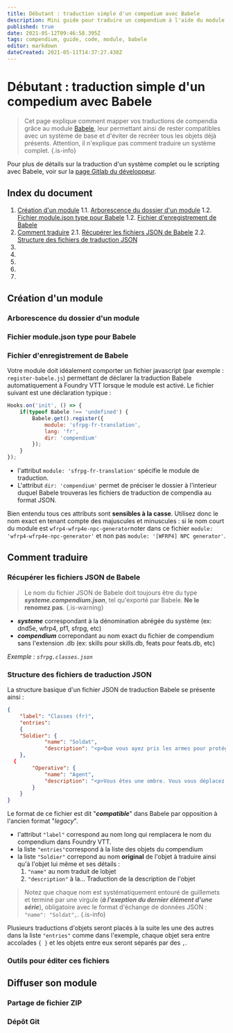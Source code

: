 ```yaml
---
title: Débutant : traduction simple d'un compedium avec Babele
description: Mini guide pour traduire un compendium à l'aide du module Babele
published: true
date: 2021-05-12T09:46:58.395Z
tags: compendium, guide, code, module, babele
editor: markdown
dateCreated: 2021-05-11T14:37:27.438Z
---
```


# Débutant : traduction simple d'un compedium avec Babele
> Cet page explique comment mapper vos traductions de compendia grâce au module [Babele](https://foundryvtt.com/packages/babele/), leur permettant ainsi de rester compatibles avec un système de base et d'éviter de recréer tous les objets déjà présents. Attention, il n'explique pas comment traduire un système complet.
{.is-info}
  
Pour plus de détails sur la traduction d'un système complet ou le scripting avec Babele, voir sur la [page Gitlab du développeur](https://gitlab.com/riccisi/foundryvtt-babele).
  
## Index du document
1. [Création d'un module](#creation-d-un-module)
	1.1. [Arborescence du dossier d'un module](#arborescence-du-dossier-d'un-module)
	1.2. [Fichier module.json type pour Babele](#fichier-module.json-type-pour-babele)
	1.2. [Fichier d'enregistrement de Babele](#fichier-d'enregistrement-de-babele)
2. [Comment traduire](#comment-traduire)
	2.1. [Récupérer les fichiers JSON de Babele](#récupérer-les-fichiers-json-de-babele)
  2.2. [Structure des fichiers de traduction JSON](#structure-des-fichiers-de-traduction-json)
3. 
4. 
5. 
6. 
7. 
  
## Création d'un module
### Arborescence du dossier d'un module

### Fichier module.json type pour Babele

  
### Fichier d'enregistrement de Babele
Votre module doit idéalement comporter un fichier javascript (par exemple : `register-babele.js`) permettant de déclarer la traduction Babele automatiquement à Foundry VTT lorsque le module est activé. Le fichier suivant est une déclaration typique :
```js
Hooks.on('init', () => {
	if(typeof Babele !== 'undefined') {
		Babele.get().register({
			module: 'sfrpg-fr-translation',
			lang: 'fr',
			dir: 'compendium'
		});
	}
});
```
- l'attribut `module: 'sfrpg-fr-translation'` spécifie le module de traduction.
- L'attribut `dir: 'compendium'` permet de préciser le dossier à l'interieur duquel Babele trouveras les fichiers de traduction de compendia au format JSON.
  
Bien entendu tous ces attributs sont **sensibles à la casse**. Utilisez donc le nom exact en tenant compte des majuscules et minuscules : si le nom court du module est `wfrp4-wfrp4e-npc-generator`noter dans ce fichier `module: 'wfrp4-wfrp4e-npc-generator'` et non pas `module: '[WFRP4] NPC generator'`.
    
## Comment traduire

### Récupérer les fichiers JSON de Babele
> Le nom du fichier JSON de Babele doit toujours être du type ***systeme.compendium.json***, tel qu'exporté par Babele. **Ne le renomez pas**.
{.is-warning}
- ***systeme*** correspondant à la dénomination abrégée du système (ex: dnd5e, wfrp4, pf1, sfrpg, etc)
- ***compendium*** correpondant au nom exact du fichier de compendium sans l'extension .db (ex: skills pour skills.db, feats pour feats.db, etc)
 
*Exemple : `sfrpg.classes.json`*
  
### Structure des fichiers de traduction JSON
La structure basique d'un fichier JSON de traduction Babele se présente ainsi :
```json
{
	"label": "Classes (fr)",
	"entries":
	{
   	"Soldier": { 
			"name": "Soldat",  
			"description": "<p>Que vous ayez pris les armes pour protéger les autres ..." 
	},
  {
		"Operative": { 
			"name": "Agent", 
			"description": "<p>Vous êtes une ombre. Vous vous déplacez rapidement ..." 
		}
	}
}

```
Le format de ce fichier est dit "***compatible***" dans Babele par opposition à l'ancien format "*legacy*".
- l'attribut `"label"` correspond au nom long qui remplacera le nom du compendium dans Foundry VTT.
- la liste `"entries"`correspond à la liste des objets du compendium
- la liste `"Soldier"` correpond au nom **original** de l'objet à traduire ainsi qu'à l'objet lui même et ses détails :
	1. `"name"` au nom traduit de lobjet
  2. `"description"` à la... Traduction de la description de l'objet
> Notez que chaque nom est systématiquement entouré de guillemets et terminé par une virgule (***à l'exeption du dernier élément d'une série***), obligatoire avec le format d'échange de données JSON : `"name": "Soldat",`.
{.is-info}

Plusieurs traductions d'objets seront placés à la suite les une des autres dans la liste `"entries"` comme dans l'exemple, chaque objet sera entre accolades `{ }` et les objets entre eux seront séparés par des `,`.  

### Outils pour éditer ces fichiers
 
## Diffuser son module
  
  
### Partage de fichier ZIP
  
  
### Dépôt Git
  
  